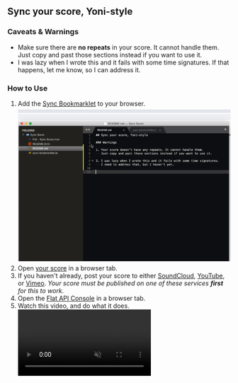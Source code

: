 ## Sync your score, Yoni-style

### Caveats & Warnings
* Make sure there are **no repeats** in your score. It cannot handle them. Just copy and past those sections instead if you want to use it.
* I was lazy when I wrote this and it fails with some time signatures. If that happens, let me know, so I can address it.

### How to Use
1. Add the <a href="https://github.com/infinityplusone/flat-sync/blob/master/sync-bookmarklet.js" target="_blank">Sync Bookmarklet</a> to your browser.<br><div style="overflow:hidden;height:350px;margin-top:5px;"><img src="Add%20the%20Bookmarklet.gif" alt="Add the Bookmarklet" /></div>
2. Open <a href="https://flat.io" target="_blank">your score</a> in a browser tab.
3. If you haven't already, post your score to either <a href="https://soundcloud.com" target="_blank">SoundCloud</a>, <a href="https://youtube.com" target="_blank">YouTube</a>, or <a href="https://vimeo.com" target="_blank">Vimeo</a>. _Your score must be published on one of these services **first** for this to work._
4.  Open the <a href="https://flat.io/developers/docs/api/console.html" target="_blank">Flat API Console</a> in a browser tab.
5. Watch this video, and do what it does.
<video controls="controls" muted="true" name="Flat Sync Score" src="Flat%20-%20Sync%20Score.mov"></video>

